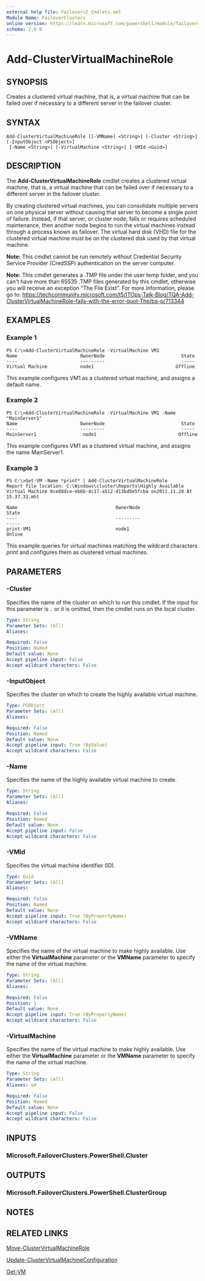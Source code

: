 ```yaml
---
external help file: Failoverv2_Cmdlets.xml
Module Name: FailoverClusters
online version: https://learn.microsoft.com/powershell/module/failoverclusters/add-clustervirtualmachinerole?view=windowsserver2012-ps&wt.mc_id=ps-gethelp
schema: 2.0.0
---
```


# Add-ClusterVirtualMachineRole

## SYNOPSIS
Creates a clustered virtual machine, that is, a virtual machine that can be failed over if necessary to a different server in the failover cluster.

## SYNTAX

```
Add-ClusterVirtualMachineRole [[-VMName] <String>] [-Cluster <String>] [-InputObject <PSObject>]
 [-Name <String>] [-VirtualMachine <String>] [-VMId <Guid>]
```

## DESCRIPTION
The **Add-ClusterVirtualMachineRole** cmdlet creates a clustered virtual machine, that is, a virtual machine that can be failed over if necessary to a different server in the failover cluster.

By creating clustered virtual machines, you can consolidate multiple servers on one physical server without causing that server to become a single point of failure.
Instead, if that server, or cluster node, fails or requires scheduled maintenance, then another node begins to run the virtual machines instead through a process known as failover.
The virtual hard disk (VHD) file for the clustered virtual machine must be on the clustered disk used by that virtual machine.


**Note:** This cmdlet cannot be run remotely without Credential Security Service Provider (CredSSP) authentication on the server computer.

**Note:** This cmdlet generates a .TMP file under the user temp folder, and you can't have more than 65535 .TMP files generated by this cmdlet, otherwise you will receive an exception "The File Exist". For more information, please go to: https://techcommunity.microsoft.com/t5/ITOps-Talk-Blog/TQA-Add-ClusterVirtualMachineRole-fails-with-the-error-quot-The/ba-p/713344


## EXAMPLES

### Example 1
```
PS C:\>Add-ClusterVirtualMachineRole -VirtualMachine VM1
Name                       OwnerNode                            State 
----                       ---------                            ----- 
Virtual Machine            node1                              Offline
```

This example configures VM1 as a clustered virtual machine, and assigns a default name.

### Example 2
```
PS C:\>Add-ClusterVirtualMachineRole -VirtualMachine VM1 -Name "MainServer1"
Name                       OwnerNode                            State 
----                       ---------                            ----- 
MainServer1                 node1                              Offline
```

This example configures VM1 as a clustered virtual machine, and assigns the name MainServer1.

### Example 3
```
PS C:\>Get-VM -Name *print* | Add-ClusterVirtualMachineRole
Report file location: C:\Windows\cluster\Reports\Highly Available Virtual Machine 0ce88dce-eb6b-4c17-a512-d13bdbe5fcba on2011.11.28 At 15.37.33.mht 
 
Name                                    OwnerNode                               State 
----                                    ---------                               ----- 
print-VM1                               node1                                   Online
```

This example queries for virtual machines matching the wildcard characters *print* and configures them as clustered virtual machines.

## PARAMETERS

### -Cluster
Specifies the name of the cluster on which to run this cmdlet.
If the input for this parameter is `.` or it is omitted, then the cmdlet runs on the local cluster.

```yaml
Type: String
Parameter Sets: (All)
Aliases: 

Required: False
Position: Named
Default value: None
Accept pipeline input: False
Accept wildcard characters: False
```

### -InputObject
Specifies the cluster on which to create the highly available virtual machine.

```yaml
Type: PSObject
Parameter Sets: (All)
Aliases: 

Required: False
Position: Named
Default value: None
Accept pipeline input: True (ByValue)
Accept wildcard characters: False
```

### -Name
Specifies the name of the highly available virtual machine to create.

```yaml
Type: String
Parameter Sets: (All)
Aliases: 

Required: False
Position: Named
Default value: None
Accept pipeline input: False
Accept wildcard characters: False
```

### -VMId
Specifies the virtual machine identifier (ID).

```yaml
Type: Guid
Parameter Sets: (All)
Aliases: 

Required: False
Position: Named
Default value: None
Accept pipeline input: True (ByPropertyName)
Accept wildcard characters: False
```

### -VMName
Specifies the name of the virtual machine to make highly available.
Use either the **VirtualMachine** parameter or the **VMName** parameter to specify the name of the virtual machine.

```yaml
Type: String
Parameter Sets: (All)
Aliases: 

Required: False
Position: 1
Default value: None
Accept pipeline input: True (ByPropertyName)
Accept wildcard characters: False
```

### -VirtualMachine
Specifies the name of the virtual machine to make highly available.
Use either the **VirtualMachine** parameter or the **VMName** parameter to specify the name of the virtual machine.

```yaml
Type: String
Parameter Sets: (All)
Aliases: vm

Required: False
Position: Named
Default value: None
Accept pipeline input: False
Accept wildcard characters: False
```

## INPUTS

### Microsoft.FailoverClusters.PowerShell.Cluster

## OUTPUTS

### Microsoft.FailoverClusters.PowerShell.ClusterGroup

## NOTES

## RELATED LINKS

[Move-ClusterVirtualMachineRole](./Move-ClusterVirtualMachineRole.md)

[Update-ClusterVirtualMachineConfiguration](./Update-ClusterVirtualMachineConfiguration.md)

[Get-VM](../hyper-v/Get-VM.md)

